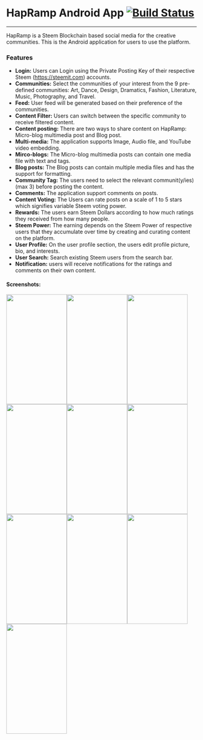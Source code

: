 # HapRamp Android App [![Build Status](https://travis-ci.org/hapramp/Hapramp-Android.svg?branch=master)](https://travis-ci.org/hapramp/Hapramp-Android)
---
HapRamp is a Steem Blockchain based social media for the creative communities. This is the Android application for users to use the platform.

### Features
 - **Login:** Users can Login using the Private Posting Key of their respective Steem (https://steemit.com) accounts.
 - **Communities:** Select the communities of your interest from the 9 pre-defined communities: Art, Dance, Design, Dramatics, Fashion, Literature, Music, Photography, and Travel.
 - **Feed:**  User feed will be generated based on their preference of the communities.
 - **Content Filter:** Users can switch between the specific community to receive filtered content.
 - **Content posting:** There are two ways to share content on HapRamp: Micro-blog multimedia post and Blog post.
 - **Multi-media:** The application supports Image, Audio file, and YouTube video embedding.
 - **Mirco-blogs:**  The Micro-blog multimedia posts can contain one media file with text and tags.
 - **Blog posts:** The Blog posts can contain multiple media files and has the support for formatting.
 - **Community Tag:** The users need to select the relevant communit(y/ies) (max 3) before posting the content.
 - **Comments:**  The application support comments on posts.
 - **Content Voting:** The Users can rate posts on a scale of 1 to 5 stars which signifies variable Steem voting power.
 - **Rewards:** The users earn Steem Dollars according to how much ratings they received from how many people.
 - **Steem Power:** The earning depends on the Steem Power of respective users that they accumulate over time by creating and curating content on the platform.
 - **User Profile:** On the user profile section, the users edit profile picture, bio, and interests.
 - **User Search:** Search existing Steem users from the search bar.
 - **Notification:** users will receive notifications for the ratings and comments on their own content.


#### Screenshots:
<img src="https://github.com/hapramp/Hapramp-Android/blob/master/screenshots/login.png" width="160px" height="290px"><img src="https://github.com/hapramp/Hapramp-Android/blob/master/screenshots/scanner.png" width="160px" height="290px"><img src="https://github.com/hapramp/Hapramp-Android/blob/master/screenshots/home.png" width="160px" height="290px"><img src="https://github.com/hapramp/Hapramp-Android/blob/master/screenshots/post_creation.png" width="160px" height="290px"><img src="https://github.com/hapramp/Hapramp-Android/blob/master/screenshots/article_creation.png" width="160px" height="290px"><img src="https://github.com/hapramp/Hapramp-Android/blob/master/screenshots/comments.png" width="160px" height="290px"><img src="https://github.com/hapramp/Hapramp-Android/blob/master/screenshots/rating.png" width="160px" height="290px"><img src="https://github.com/hapramp/Hapramp-Android/blob/master/screenshots/user_profile.png" width="160px" height="290px"><img src="https://github.com/hapramp/Hapramp-Android/blob/master/screenshots/trending.png" width="160px" height="290px"><img src="https://github.com/hapramp/Hapramp-Android/blob/master/screenshots/youtube_search_and_embed.png" width="160px" height="290px">
